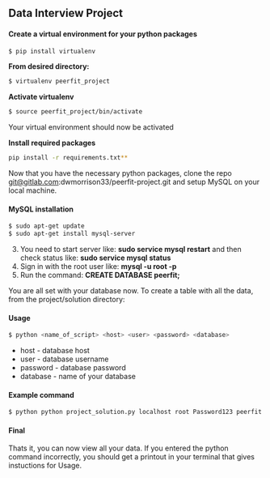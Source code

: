 ## Data Interview Project

#### Create a virtual environment for your python packages

```sh
$ pip install virtualenv
```

**From desired directory:**
```sh
$ virtualenv peerfit_project
```

**Activate virtualenv**
```sh
$ source peerfit_project/bin/activate
```
Your virtual environment should now be activated

**Install required packages**
```sh
pip install -r requirements.txt**
```
Now that you have the necessary python packages, clone the repo git@gitlab.com:dwmorrison33/peerfit-project.git and setup MySQL on your local machine.

#### MySQL installation

```sh
$ sudo apt-get update
$ sudo apt-get install mysql-server
```
3. You need to start server like: **sudo service mysql restart** and then check status like: **sudo service mysql status**
4. Sign in with the root user like:
	**mysql -u root -p**
5. Run the command: **CREATE DATABASE peerfit;**

You are all set with your database now. To create a table with all the data, from the project/solution directory:

#### Usage

```sh
$ python <name_of_script> <host> <user> <password> <database>
```

* host - database host
* user - database username
* password - database password
* database - name of your database

#### Example command

```sh
$ python python project_solution.py localhost root Password123 peerfit
```

#### Final
Thats it, you can now view all your data. If you entered the python command incorrectly, you should get a printout in your terminal that gives instuctions for Usage.